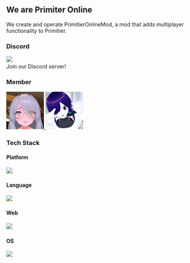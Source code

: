 ## We are Primiter Online
We create and operate PrimitierOnlineMod, a mod that adds multiplayer functionality to Primitier.

### Discord
[![](https://skillicons.dev/icons?i=discord)](https://discord.gg/2ewyM6jAxy)
<br />
Join our Discord server!

### Member
<a href="https://github.com/YutoMaeda1209">
    <img src="../images/YuchiGames_icon.png" alt="YuchiGames" style="width: 100px; height: 100px;">
</a>
<a href="https://github.com/kirimine170">
    <img src="../images/kirimine170_icon.png" alt="kirimine170" style="width: 100px; height: 100px;">
</a>

### Tech Stack
#### Platform
![](https://skillicons.dev/icons?i=unity,aws,notion)
#### Language
![](https://skillicons.dev/icons?i=cpp,cs,go,java)
#### Web
![](https://skillicons.dev/icons?i=html,css,js)
#### OS
![](https://skillicons.dev/icons?i=apple,windows)
